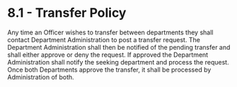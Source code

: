 # 8.1 - Transfer Policy

Any time an Officer wishes to transfer between departments they shall contact Department Administration to post a transfer request. The Department Administration shall then be notified of the pending transfer and shall either approve or deny the request. If approved the Department Administration shall notify the seeking department and process the request. Once both Departments approve the transfer, it shall be processed by Administration of both.&#x20;
